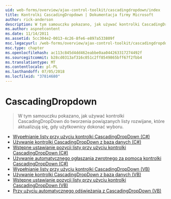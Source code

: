 ```yaml
---
uid: web-forms/overview/ajax-control-toolkit/cascadingdropdown/index
title: Kontrolki CascadingDropdown | Dokumentacja firmy Microsoft
author: rick-anderson
description: W tym samouczku pokazano, jak używać kontrolki CascadingDropDown, aby utworzyć powiązane listy rozwijanej Wyświetla listę tej aktualizacji, gdy użytkownicy dokonać wyboru.
ms.author: aspnetcontent
ms.date: 11/14/2011
ms.assetid: 5cc304e2-0013-4c26-8fe6-e897a533809f
msc.legacyurl: /web-forms/overview/ajax-control-toolkit/cascadingdropdown
msc.type: chapter
ms.openlocfilehash: ac113c845d4dd462eabbe0aa044263317274492f
ms.sourcegitcommit: b28cd0313af316c051c2ff8549865bff67f2fbb4
ms.translationtype: MT
ms.contentlocale: pl-PL
ms.lasthandoff: 07/05/2018
ms.locfileid: "37814680"
---
```

<a name="cascadingdropdown"></a>CascadingDropdown
====================
> W tym samouczku pokazano, jak używać kontrolki CascadingDropDown do tworzenia powiązanych listy rozwijane, które aktualizują się, gdy użytkownicy dokonać wyboru.


- [Wypełnianie listy przy użyciu kontrolki CascadingDropDown (C#)](filling-a-list-using-cascadingdropdown-cs.md)
- [Używanie kontrolki CascadingDropDown z bazą danych (C#)](using-cascadingdropdown-with-a-database-cs.md)
- [Wstępne ustawianie pozycji listy przy użyciu kontrolki CascadingDropDown (C#)](presetting-list-entries-with-cascadingdropdown-cs.md)
- [Używanie automatycznego ogłaszania zwrotnego za pomocą kontrolki CascadingDropDown (C#)](using-auto-postback-with-cascadingdropdown-cs.md)
- [Wypełnianie listy przy użyciu kontrolki CascadingDropDown (VB)](filling-a-list-using-cascadingdropdown-vb.md)
- [Używanie kontrolki CascadingDropDown z bazą danych (VB)](using-cascadingdropdown-with-a-database-vb.md)
- [Wstępne ustawianie pozycji listy przy użyciu kontrolki CascadingDropDown (VB)](presetting-list-entries-with-cascadingdropdown-vb.md)
- [Przy użyciu automatycznego odświeżania z CascadingDropDown (VB)](using-auto-postback-with-cascadingdropdown-vb.md)
